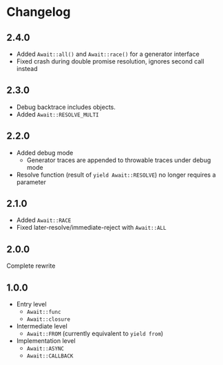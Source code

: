 Changelog
===

## 2.4.0
- Added `Await::all()` and `Await::race()` for a generator interface
- Fixed crash during double promise resolution, ignores second call instead

## 2.3.0
- Debug backtrace includes objects.
- Added `Await::RESOLVE_MULTI`

## 2.2.0
- Added debug mode
	- Generator traces are appended to throwable traces under debug mode
- Resolve function (result of `yield Await::RESOLVE`) no longer requires a parameter

## 2.1.0
- Added `Await::RACE`
- Fixed later-resolve/immediate-reject with `Await::ALL`

## 2.0.0
Complete rewrite

## 1.0.0
- Entry level
	- `Await::func`
	- `Await::closure`
- Intermediate level
	- `Await::FROM` (currently equivalent to `yield from`)
- Implementation level
	- `Await::ASYNC`
	- `Await::CALLBACK`
